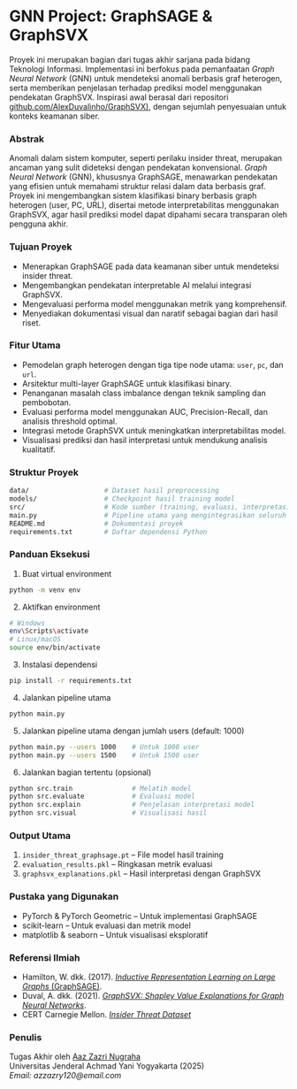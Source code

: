 # GNN Project: GraphSAGE & GraphSVX
Proyek ini merupakan bagian dari tugas akhir sarjana pada bidang Teknologi Informasi. Implementasi ini berfokus pada pemanfaatan _Graph Neural Network_ (GNN) untuk mendeteksi anomali berbasis graf heterogen, serta memberikan penjelasan terhadap prediksi model menggunakan pendekatan GraphSVX. Inspirasi awal berasal dari repositori [github.com/AlexDuvalinho/GraphSVX)](https://github.com/AlexDuvalinho/GraphSVX), dengan sejumlah penyesuaian untuk konteks keamanan siber.

### Abstrak
Anomali dalam sistem komputer, seperti perilaku insider threat, merupakan ancaman yang sulit dideteksi dengan pendekatan konvensional. _Graph Neural Network_ (GNN), khususnya GraphSAGE, menawarkan pendekatan yang efisien untuk memahami struktur relasi dalam data berbasis graf. Proyek ini mengembangkan sistem klasifikasi binary berbasis graph heterogen (user, PC, URL), disertai metode interpretabilitas menggunakan GraphSVX, agar hasil prediksi model dapat dipahami secara transparan oleh pengguna akhir.

### Tujuan Proyek
- Menerapkan GraphSAGE pada data keamanan siber untuk mendeteksi insider threat.
- Mengembangkan pendekatan interpretable AI melalui integrasi GraphSVX.
- Mengevaluasi performa model menggunakan metrik yang komprehensif.
- Menyediakan dokumentasi visual dan naratif sebagai bagian dari hasil riset.

### Fitur Utama
- Pemodelan graph heterogen dengan tiga tipe node utama: `user`, `pc`, dan `url`.
- Arsitektur multi-layer GraphSAGE untuk klasifikasi binary.
- Penanganan masalah class imbalance dengan teknik sampling dan pembobotan.
- Evaluasi performa model menggunakan AUC, Precision-Recall, dan analisis threshold optimal.
- Integrasi metode GraphSVX untuk meningkatkan interpretabilitas model.
- Visualisasi prediksi dan hasil interpretasi untuk mendukung analisis kualitatif.

### Struktur Proyek
```bash
data/                   # Dataset hasil preprocessing  
models/                 # Checkpoint hasil training model  
src/                    # Kode sumber (training, evaluasi, interpretasi, visualisasi)  
main.py                 # Pipeline utama yang mengintegrasikan seluruh proses  
README.md               # Dokumentasi proyek  
requirements.txt        # Daftar dependensi Python  
```

### Panduan Eksekusi
1. Buat virtual environment
```bash
python -m venv env
```
2. Aktifkan environment
```bash
# Windows
env\Scripts\activate
# Linux/macOS
source env/bin/activate
```
3. Instalasi dependensi
```bash
pip install -r requirements.txt
```
4. Jalankan pipeline utama
```bash
python main.py
```
5. Jalankan pipeline utama dengan jumlah users (default: 1000)
```bash
python main.py --users 1000    # Untuk 1000 user
python main.py --users 1500    # Untuk 1500 user
```
6. Jalankan bagian tertentu (opsional)
```bash
python src.train               # Melatih model
python src.evaluate            # Evaluasi model
python src.explain             # Penjelasan interpretasi model
python src.visual              # Visualisasi hasil
```
### Output Utama
1. `insider_threat_graphsage.pt` – File model hasil training
2. `evaluation_results.pkl` – Ringkasan metrik evaluasi
3. `graphsvx_explanations.pkl` – Hasil interpretasi dengan GraphSVX

### Pustaka yang Digunakan
- PyTorch & PyTorch Geometric – Untuk implementasi GraphSAGE
- scikit-learn – Untuk evaluasi dan metrik model
- matplotlib & seaborn – Untuk visualisasi eksploratif

### Referensi Ilmiah
- Hamilton, W. dkk. (2017). [*Inductive Representation Learning on Large Graphs* (GraphSAGE)](https://cs.stanford.edu/people/jure/pubs/graphsage-nips17.pdf).  
- Duval, A. dkk. (2021). [*GraphSVX: Shapley Value Explanations for Graph Neural Networks*](https://arxiv.org/pdf/2104.10482).  
- CERT Carnegie Mellon. [*Insider Threat Dataset*](https://kilthub.cmu.edu/ndownloader/files/24844280)

### Penulis
Tugas Akhir oleh [Aaz Zazri Nugraha](https://github.com/azzazry)  
Universitas Jenderal Achmad Yani Yogyakarta (2025)  
_Email: azzazry120@email.com_